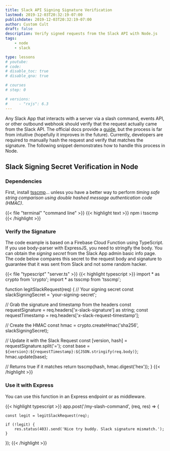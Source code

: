 ```yaml
---
title: Slack API Signing Signature Verification
lastmod: 2019-12-03T20:32:19-07:00
publishdate: 2019-12-03T20:32:19-07:00
author: Custom Cult
draft: false
description: Verify signed requests from the Slack API with Node.js
tags: 
    - node
    - slack

type: lessons
# youtube: 
# code: 
# disable_toc: true
# disable_qna: true

# courses
# step: 0

# versions: 
#     - "rxjs": 6.3
---
```


Any Slack App that interacts with a server via a slash command, events API, or other outbound webhook should verify that the request actually came from the Slack API. The official docs provide a [guide](https://api.slack.com/docs/verifying-requests-from-slack#a_recipe_for_security), but the process is far from intuitive (hopefully it improves in the future). Currently, developers are required to manually hash the request and verify that matches the signature. The following snippet demonstrates how to handle this process in Node. 

## Slack Signing Secret Verification in Node

### Dependencies

First, install [tsscmp](https://www.npmjs.com/package/tsscmp)... unless you have a better way to perform *timing safe string comparison using double hashed message authentication code (HMAC)*. 

{{< file "terminal" "command line" >}}
{{< highlight text >}}
npm i tsscmp
{{< /highlight >}}

### Verify the Signature

The code example is based on a Firebase Cloud Function using TypeScript. If you use body-parser with ExpressJS, you need to stringify the body. You can obtain the *signing secret* from the Slack App admin basic info page. The code below compares this secret to the request body and signature to guarantee that it was sent from Slack and not some random hacker. 

{{< file "typescript" "server.ts" >}}
{{< highlight typescript >}}
import * as crypto from 'crypto';
import * as tsscmp from 'tsscmp';

function legitSlackRequest(req) {
  // Your signing secret
  const slackSigningSecret = 'your-signing-secret';

  // Grab the signature and timestamp from the headers
  const requestSignature = req.headers['x-slack-signature'] as string;
  const requestTimestamp = req.headers['x-slack-request-timestamp'];

  // Create the HMAC
  const hmac = crypto.createHmac('sha256', slackSigningSecret);

  // Update it with the Slack Request
  const [version, hash] = requestSignature.split('=');
  const base = `${version}:${requestTimestamp}:${JSON.stringify(req.body)}`;
  hmac.update(base);

  // Returns true if it matches
  return tsscmp(hash, hmac.digest('hex'));
}
{{< /highlight >}}

### Use it with Express

You can use this function in an Express endpoint or as middleware. 

{{< highlight typescript >}}
app.post('/my-slash-command', (req, res) => {

    const legit = legitSlackRequest(req);

    if (!legit) { 
        res.status(403).send('Nice try buddy. Slack signature mismatch.');
    }

});
{{< /highlight >}}